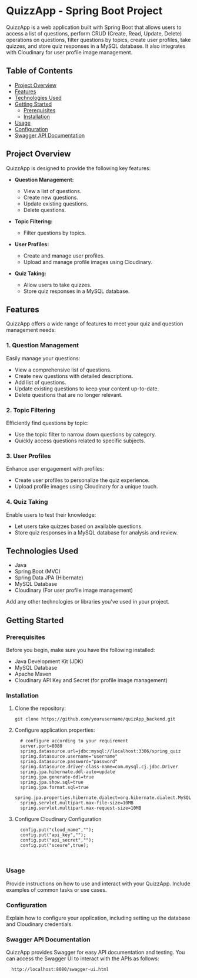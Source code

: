 
# QuizzApp - Spring Boot Project

QuizzApp is a web application built with Spring Boot that allows users to access a list of questions, perform CRUD (Create, Read, Update, Delete) operations on questions, filter questions by topics, create user profiles, take quizzes, and store quiz responses in a MySQL database. It also integrates with Cloudinary for user profile image management.

## Table of Contents

- [Project Overview](#project-overview)
- [Features](#features)
- [Technologies Used](#technologies-used)
- [Getting Started](#getting-started)
  - [Prerequisites](#prerequisites)
  - [Installation](#installation)
- [Usage](#usage)
- [Configuration](#configuration)
- [Swagger API Documentation](#swagger-api-documentation)


## Project Overview

QuizzApp is designed to provide the following key features:

- **Question Management:**
  - View a list of questions.
  - Create new questions.
  - Update existing questions.
  - Delete questions.

- **Topic Filtering:**
  - Filter questions by topics.

- **User Profiles:**
  - Create and manage user profiles.
  - Upload and manage profile images using Cloudinary.

- **Quiz Taking:**
  - Allow users to take quizzes.
  - Store quiz responses in a MySQL database.

## Features

QuizzApp offers a wide range of features to meet your quiz and question management needs:

### 1. Question Management

Easily manage your questions:
- View a comprehensive list of questions.
- Create new questions with detailed descriptions.
- Add list of questions.
- Update existing questions to keep your content up-to-date.
- Delete questions that are no longer relevant.

### 2. Topic Filtering

Efficiently find questions by topic:
- Use the topic filter to narrow down questions by category.
- Quickly access questions related to specific subjects.

### 3. User Profiles

Enhance user engagement with profiles:
- Create user profiles to personalize the quiz experience.
- Upload profile images using Cloudinary for a unique touch.

### 4. Quiz Taking

Enable users to test their knowledge:
- Let users take quizzes based on available questions.
- Store quiz responses in a MySQL database for analysis and review.

## Technologies Used

- Java
- Spring Boot (MVC)
- Spring Data JPA (Hibernate)
- MySQL Database
- Cloudinary (For user profile image management)

Add any other technologies or libraries you've used in your project.

## Getting Started

### Prerequisites

Before you begin, make sure you have the following installed:

- Java Development Kit (JDK)
- MySQL Database
- Apache Maven
- Cloudinary API Key and Secret (for profile image management)

### Installation

1. Clone the repository:

   ```shell
   git clone https://github.com/yourusername/quizApp_backend.git
2. Configure application.properties:
   ```shell
     # configure according to your requirement 
     server.port=8080
     spring.datasource.url=jdbc:mysql://localhost:3306/spring_quiz
     spring.datasource.username="username"
     spring.datasource.password="password"
     spring.datasource.driver-class-name=com.mysql.cj.jdbc.Driver
     spring.jpa.hibernate.ddl-auto=update
     spring.jpa.generate-ddl=true
     spring.jpa.show.sql=true
     spring.jpa.format.sql=true
     spring.jpa.properties.hibernate.dialect=org.hibernate.dialect.MySQL8Dialect
     spring.servlet.multipart.max-file-size=10MB
     spring.servlet.multipart.max-request-size=10MB
3. Configure Cloudinary Configuration
   ```shell
     config.put("cloud_name","");
     config.put("api_key","");
     config.put("api_secret","");
     config.put("sceure",true); 
     


### Usage
Provide instructions on how to use and interact with your QuizzApp. Include examples of common tasks or use cases.

### Configuration
Explain how to configure your application, including setting up the database and Cloudinary credentials.

### Swagger API Documentation
QuizzApp provides Swagger for easy API documentation and testing. You can access the Swagger UI to interact with the APIs as follows:
 ```shell
   http://localhost:8080/swagger-ui.html

